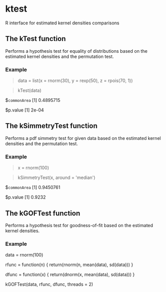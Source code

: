 # ktest
R interface for estimated kernel densities comparisons

## The kTest function
Performs a hypothesis test for equality of distributions based on the estimated kernel densities and the permutation test.

### Example

> data = list(x = rnorm(30), y = rexp(50), z = rpois(70, 1))

> kTest(data)

$`commonArea`
[1] 0.4895715

$p.value
[1] 2e-04

## The kSimmetryTest function
Performs a pdf simmetry test for given data based on the estimated kernel densities and the permutation test.

### Example

> x = rnorm(100)

> kSimmetryTest(x, around = 'median')

$`commonArea`
[1] 0.9450761

$p.value
[1] 0.9232

## The kGOFTest function
Performs a hypothesis test for goodness-of-fit based on the estimated kernel densities.

### Example

data = rnorm(100)

rfunc = function(n) {
  return(rnorm(n, mean(data), sd(data)))
}

dfunc = function(x) {
  return(dnorm(x, mean(data), sd(data)))
}

kGOFTest(data, rfunc, dfunc, threads = 2)
